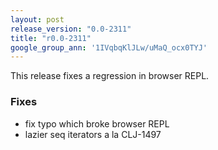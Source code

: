 ```yaml
---
layout: post
release_version: "0.0-2311"
title: "r0.0-2311"
google_group_ann: '1IVqbqKlJLw/uMaQ_ocx0TYJ'
---
```


This release fixes a regression in browser REPL. 

### Fixes 
* fix typo which broke browser REPL 
* lazier seq iterators a la CLJ-1497 
